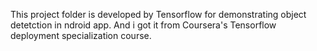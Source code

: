 This project folder is developed by Tensorflow for demonstrating object detetction in ndroid app. And i got it from Coursera's Tensorflow deployment specialization course.
